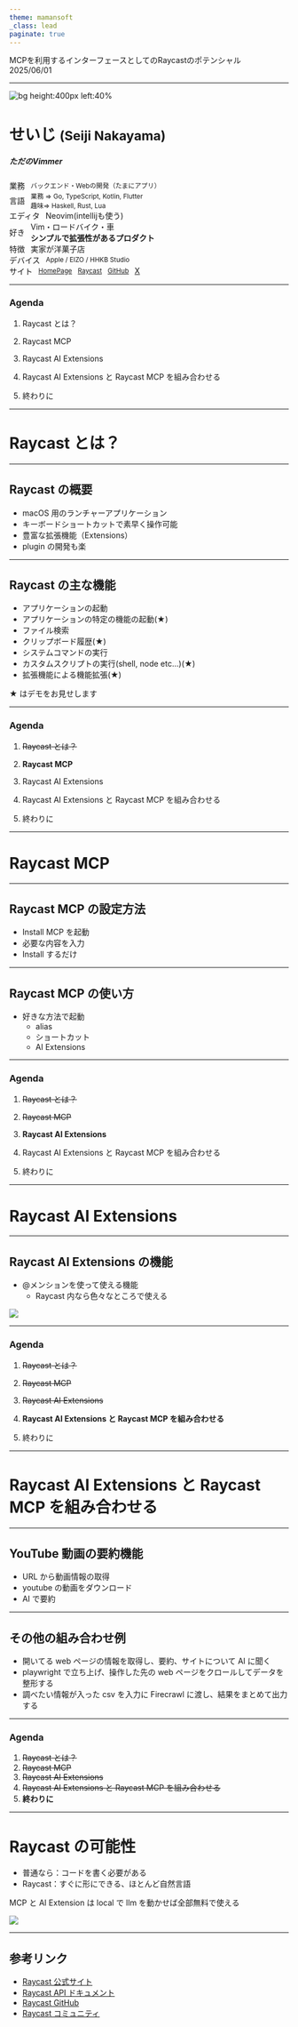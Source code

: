 ```yaml
---
theme: mamansoft
_class: lead
paginate: true
---
```


<script src="https://cdn.tailwindcss.com/3.4.4"></script>
<script>tailwind.config = { corePlugins: { preflight: false } }</script>

<!-- _class: slide-title -->

<div class="title">
  <div>MCPを利用するインターフェースとしてのRaycastのポテンシャル</div>
</div>

<div class="date-and-event">2025/06/01 </div>

---

![bg height:400px left:40%](https://avatars.githubusercontent.com/u/49780855?s=400&u=5558932d8ba727cab68badcf07551ef75e9a2c76&v=4)

<style scoped>
.item {
  display: flex;
  align-items: center;
  gap: 0.75em;
}
</style>

<div>
  <h1 class="text-foreground">
    せいじ
    <small class="text-3xl font-bold">(Seiji Nakayama)</small>
  </h1>
  <h5 class="text-dimmed">ただのVimmer</h5>
  <div class="mt-12 space-y-2 text-2xl">
    <div class="item">
      <div class="label">業務</div>
      <span><small>バックエンド・Webの開発（たまにアプリ）</small></span>
    </div>
    <div class="item">
      <div class="label">言語</div>
      <span><small>業務 => Go, TypeScript, Kotlin, Flutter<br /> 趣味=> Haskell, Rust, Lua</small></span>
    </div>
    <div class="item">
      <div class="label">エディタ</div>
      <span>Neovim(intellijも使う)</span>
    </div>
    <div class="item">
      <div class="label">好き</div>
      <span>
        Vim・ロードバイク・車<br />
        <strong>シンプルで拡張性があるプロダクト</strong>
      </span>
    </div>
    <div class="item">
      <div class="label">特徴</div>
      <span>実家が洋菓子店</span>
    </div>
    <div class="item">
      <div class="label">デバイス</div>
      <span><small>Apple / EIZO / HHKB Studio</small></span>
    </div>
    <div class="item">
      <div class="label">サイト</div>
      <a href="https://sijis.me"><small>HomePage</small></a>
      <a href="https://www.raycast.com/n_seiji"><small>Raycast</small></a>
      <a href="https://github.com/n-seiji"><small>GitHub</small></a>
      <a href="https://x.com/se_eiji">
        X
      </a>
    </div>
  </div>
</div>

---

<!-- _class: chapter-divider -->

<div class="left">

### Agenda

</div>

<div class="right">

1. Raycast とは？
2. Raycast MCP
3. Raycast AI Extensions
4. Raycast AI Extensions と Raycast MCP を組み合わせる

5. 終わりに

</div>

---

<!-- _class: full lead narration-white -->

# Raycast とは？

---

## Raycast の概要

- macOS 用のランチャーアプリケーション
- キーボードショートカットで素早く操作可能
- 豊富な拡張機能（Extensions）
- plugin の開発も楽

---

## Raycast の主な機能

- アプリケーションの起動
- アプリケーションの特定の機能の起動(★)
- ファイル検索
- クリップボード履歴(★)
- システムコマンドの実行
- カスタムスクリプトの実行(shell, node etc...)(★)
- 拡張機能による機能拡張(★)

★ はデモをお見せします

---

<!-- _class: chapter-divider -->

<div class="left">

### Agenda

</div>

<div class="right">

1. ~~Raycast とは？~~
2. **Raycast MCP**
3. Raycast AI Extensions
4. Raycast AI Extensions と Raycast MCP を組み合わせる

5. 終わりに

</div>

---

<!-- _class: full lead narration-white -->

# Raycast MCP

---

## Raycast MCP の設定方法

- Install MCP を起動
- 必要な内容を入力
- Install するだけ

---

## Raycast MCP の使い方

- 好きな方法で起動
  - alias
  - ショートカット
  - AI Extensions

---

<!-- _class: chapter-divider -->

<div class="left">

### Agenda

</div>

<div class="right">

1. ~~Raycast とは？~~
2. ~~Raycast MCP~~
3. **Raycast AI Extensions**
4. Raycast AI Extensions と Raycast MCP を組み合わせる

5. 終わりに

</div>

---

<!-- _class: full lead narration-white -->

# Raycast AI Extensions

---

## Raycast AI Extensions の機能

- @メンションを使って使える機能
  - Raycast 内なら色々なところで使える

<img src="./resources/ai_extention.png" />

---

<!-- _class: chapter-divider -->

<div class="left">

### Agenda

</div>

<div class="right">

1. ~~Raycast とは？~~
2. ~~Raycast MCP~~
3. ~~Raycast AI Extensions~~
4. **Raycast AI Extensions と Raycast MCP を組み合わせる**

5. 終わりに

</div>

---

<!-- _class: full lead narration-white -->

# Raycast AI Extensions と Raycast MCP を組み合わせる

---

## YouTube 動画の要約機能

- URL から動画情報の取得
- youtube の動画をダウンロード
- AI で要約

---

## その他の組み合わせ例

- 開いてる web ページの情報を取得し、要約、サイトについて AI に聞く
- playwright で立ち上げ、操作した先の web ページをクロールしてデータを整形する
- 調べたい情報が入った csv を入力に Firecrawl に渡し、結果をまとめて出力する

---

<!-- _class: chapter-divider -->

<div class="left">

### Agenda

</div>

<div class="right">

1. ~~Raycast とは？~~
2. ~~Raycast MCP~~
3. ~~Raycast AI Extensions~~
4. ~~Raycast AI Extensions と Raycast MCP を組み合わせる~~
5. **終わりに**

</div>

---

# Raycast の可能性

- 普通なら：コードを書く必要がある
- Raycast：すぐに形にできる、ほとんど自然言語

MCP と AI Extension は local で llm を動かせば全部無料で使える

<img src="./resources/ollama.png" />

---

## 参考リンク

- [Raycast 公式サイト](https://www.raycast.com)
- [Raycast API ドキュメント](https://developers.raycast.com)
- [Raycast GitHub](https://github.com/raycast/extensions)
- [Raycast コミュニティ](https://raycast.com/community)
